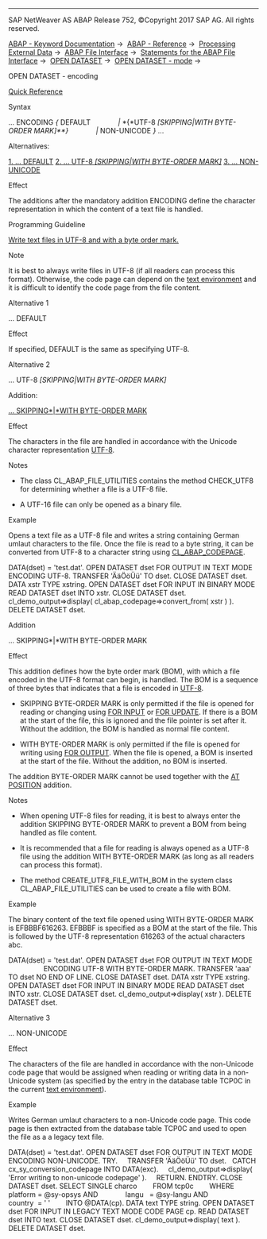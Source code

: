   

* * *

SAP NetWeaver AS ABAP Release 752, ©Copyright 2017 SAP AG. All rights reserved.

[ABAP - Keyword Documentation](https://help.sap.com/doc/abapdocu_752_index_htm/7.52/en-US/abenabap.htm) →  [ABAP - Reference](https://help.sap.com/doc/abapdocu_752_index_htm/7.52/en-US/abenabap_reference.htm) →  [Processing External Data](https://help.sap.com/doc/abapdocu_752_index_htm/7.52/en-US/abenabap_language_external_data.htm) →  [ABAP File Interface](https://help.sap.com/doc/abapdocu_752_index_htm/7.52/en-US/abenabap_language_files.htm) →  [Statements for the ABAP File Interface](https://help.sap.com/doc/abapdocu_752_index_htm/7.52/en-US/abenfile_interface_statements.htm) →  [OPEN DATASET](https://help.sap.com/doc/abapdocu_752_index_htm/7.52/en-US/abapopen_dataset.htm) →  [OPEN DATASET - mode](https://help.sap.com/doc/abapdocu_752_index_htm/7.52/en-US/abapopen_dataset_mode.htm) → 

OPEN DATASET - encoding

[Quick Reference](https://help.sap.com/doc/abapdocu_752_index_htm/7.52/en-US/abapopen_dataset_shortref.htm)

Syntax

... ENCODING *{* DEFAULT
             *|* *{*UTF-8 *\[*SKIPPING*|*WITH BYTE-ORDER MARK*\]**}*
             *|* NON-UNICODE *}* ...

Alternatives:

[1\. ... DEFAULT](#!ABAP_ALTERNATIVE_1@1@)
[2\. ... UTF-8 *\[*SKIPPING*|*WITH BYTE-ORDER MARK*\]*](#!ABAP_ALTERNATIVE_2@2@)
[3\. ... NON-UNICODE](#!ABAP_ALTERNATIVE_3@3@)

Effect

The additions after the mandatory addition ENCODING define the character representation in which the content of a text file is handled.

Programming Guideline

[Write text files in UTF-8 and with a byte order mark.](https://help.sap.com/doc/abapdocu_752_index_htm/7.52/en-US/abencodepage_file_guidl.htm "Guideline")

Note

It is best to always write files in UTF-8 (if all readers can process this format). Otherwise, the code page can depend on the [text environment](https://help.sap.com/doc/abapdocu_752_index_htm/7.52/en-US/abentext_environment_glosry.htm "Glossary Entry") and it is difficult to identify the code page from the file content.

Alternative 1

... DEFAULT

Effect

If specified, DEFAULT is the same as specifying UTF-8.

Alternative 2

... UTF-8 *\[*SKIPPING*|*WITH BYTE-ORDER MARK*\]*

Addition:

[... SKIPPING*|*WITH BYTE-ORDER MARK](#!ABAP_ONE_ADD@1@)

Effect

The characters in the file are handled in accordance with the Unicode character representation [UTF-8](https://help.sap.com/doc/abapdocu_752_index_htm/7.52/en-US/abenutf8_glosry.htm "Glossary Entry").

Notes

-   The class CL\_ABAP\_FILE\_UTILITIES contains the method CHECK\_UTF8 for determining whether a file is a UTF-8 file.
    
-   A UTF-16 file can only be opened as a binary file.
    

Example

Opens a text file as a UTF-8 file and writes a string containing German umlaut characters to the file. Once the file is read to a byte string, it can be converted from UTF-8 to a character string using [CL\_ABAP\_CODEPAGE](https://help.sap.com/doc/abapdocu_752_index_htm/7.52/en-US/abencl_abap_codepage.htm).

DATA(dset) = 'test.dat'.
OPEN DATASET dset FOR OUTPUT IN TEXT MODE ENCODING UTF-8.
TRANSFER 'ÄäÖöÜü' TO dset.
CLOSE DATASET dset.
DATA xstr TYPE xstring.
OPEN DATASET dset FOR INPUT IN BINARY MODE
READ DATASET dset INTO xstr.
CLOSE DATASET dset.
cl\_demo\_output=>display( cl\_abap\_codepage=>convert\_from( xstr ) ).
DELETE DATASET dset.

Addition

... SKIPPING*|*WITH BYTE-ORDER MARK

Effect

This addition defines how the byte order mark (BOM), with which a file encoded in the UTF-8 format can begin, is handled. The BOM is a sequence of three bytes that indicates that a file is encoded in [UTF-8](https://help.sap.com/doc/abapdocu_752_index_htm/7.52/en-US/abenutf8_glosry.htm "Glossary Entry").

-   SKIPPING BYTE-ORDER MARK
    is only permitted if the file is opened for reading or changing using [FOR INPUT](https://help.sap.com/doc/abapdocu_752_index_htm/7.52/en-US/abapopen_dataset_access.htm) or [FOR UPDATE](https://help.sap.com/doc/abapdocu_752_index_htm/7.52/en-US/abapopen_dataset_access.htm). If there is a BOM at the start of the file, this is ignored and the file pointer is set after it. Without the addition, the BOM is handled as normal file content.
    
-   WITH BYTE-ORDER MARK
    is only permitted if the file is opened for writing using [FOR OUTPUT](https://help.sap.com/doc/abapdocu_752_index_htm/7.52/en-US/abapopen_dataset_access.htm). When the file is opened, a BOM is inserted at the start of the file. Without the addition, no BOM is inserted.
    

The addition BYTE-ORDER MARK cannot be used together with the [AT POSITION](https://help.sap.com/doc/abapdocu_752_index_htm/7.52/en-US/abapopen_dataset_position.htm) addition.

Notes

-   When opening UTF-8 files for reading, it is best to always enter the addition SKIPPING BYTE-ORDER MARK to prevent a BOM from being handled as file content.
    
-   It is recommended that a file for reading is always opened as a UTF-8 file using the addition WITH BYTE-ORDER MARK (as long as all readers can process this format).
    
-   The method CREATE\_UTF8\_FILE\_WITH\_BOM in the system class CL\_ABAP\_FILE\_UTILITIES can be used to create a file with BOM.
    

Example

The binary content of the text file opened using WITH BYTE-ORDER MARK is EFBBBF616263. EFBBBF is specified as a BOM at the start of the file. This is followed by the UTF-8 representation 616263 of the actual characters abc.

DATA(dset) = 'test.dat'.
OPEN DATASET dset FOR OUTPUT IN TEXT MODE
                  ENCODING UTF-8 WITH BYTE-ORDER MARK.
TRANSFER 'aaa' TO dset NO END OF LINE.
CLOSE DATASET dset.
DATA xstr TYPE xstring.
OPEN DATASET dset FOR INPUT IN BINARY MODE
READ DATASET dset INTO xstr.
CLOSE DATASET dset.
cl\_demo\_output=>display( xstr ).
DELETE DATASET dset.

Alternative 3

... NON-UNICODE

Effect

The characters of the file are handled in accordance with the non-Unicode code page that would be assigned when reading or writing data in a non-Unicode system (as specified by the entry in the database table TCP0C in the current [text environment](https://help.sap.com/doc/abapdocu_752_index_htm/7.52/en-US/abentext_environment_glosry.htm "Glossary Entry")).

Example

Writes German umlaut characters to a non-Unicode code page. This code page is then extracted from the database table TCP0C and used to open the file as a a legacy text file.

DATA(dset) = 'test.dat'.
OPEN DATASET dset FOR OUTPUT IN TEXT MODE ENCODING NON-UNICODE.
TRY.
    TRANSFER 'ÄäÖöÜü' TO dset.
  CATCH cx\_sy\_conversion\_codepage INTO DATA(exc).
    cl\_demo\_output=>display( 'Error writing to non-unicode codepage' ).
    RETURN.
ENDTRY.
CLOSE DATASET dset.
SELECT SINGLE charco
       FROM tcp0c
       WHERE platform = @sy-opsys AND
             langu   = @sy-langu AND
             country  = ' '
       INTO @DATA(cp).
DATA text TYPE string.
OPEN DATASET dset FOR INPUT IN LEGACY TEXT MODE CODE PAGE cp.
READ DATASET dset INTO text.
CLOSE DATASET dset.
cl\_demo\_output=>display( text ).
DELETE DATASET dset.